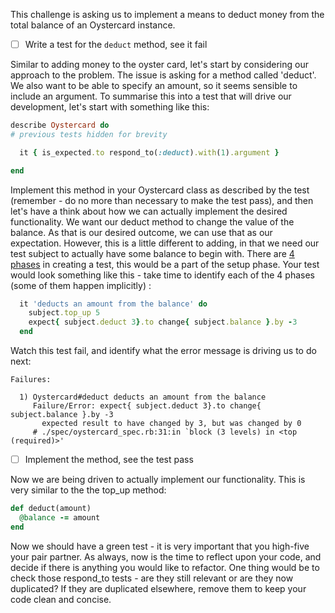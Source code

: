 This challenge is asking us to implement a means to deduct money from the total balance of an Oystercard instance.

- [ ] Write a test for the `deduct` method, see it fail

Similar to adding money to the oyster card, let's start by considering our approach to the problem. The issue is asking for a method called 'deduct'. We also want to be able to specify an amount, so it seems sensible to include an argument. To summarise this into a test that will drive our development, let's start with something like this:

``` ruby
describe Oystercard do
# previous tests hidden for brevity  

  it { is_expected.to respond_to(:deduct).with(1).argument }

end
```

Implement this method in your Oystercard class as described by the test (remember - do no more than necessary to make the test pass), and then let's have a think about how we can actually implement the desired functionality. We want our deduct method to change the value of the balance. As that is our desired outcome, we can use that as our expectation. However, this is a little different to adding, in that we need our test subject to actually have some balance to begin with. There are [4 phases](https://robots.thoughtbot.com/four-phase-test) in creating a test, this would be a part of the setup phase. Your test would look something like this - take time to identify each of the 4 phases (some of them happen implicitly) :

``` ruby
  it 'deducts an amount from the balance' do
    subject.top_up 5
    expect{ subject.deduct 3}.to change{ subject.balance }.by -3
  end
```

Watch this test fail, and identify what the error message is driving us to do next:

```
Failures:

  1) Oystercard#deduct deducts an amount from the balance
     Failure/Error: expect{ subject.deduct 3}.to change{ subject.balance }.by -3
       expected result to have changed by 3, but was changed by 0
     # ./spec/oystercard_spec.rb:31:in `block (3 levels) in <top (required)>'
```

- [ ] Implement the method, see the test pass

Now we are being driven to actually implement our functionality. This is very similar to the the top_up method:

```ruby
def deduct(amount)
  @balance -= amount
end
```

Now we should have a green test - it is very important that you high-five your pair partner. As always, now is the time to reflect upon your code, and decide if there is anything you would like to refactor. One thing would be to check those respond_to tests - are they still relevant or are they now duplicated? If they are duplicated elsewhere, remove them to keep your code clean and concise.
